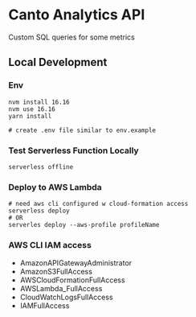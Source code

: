 # Canto Analytics API
Custom SQL queries for some metrics

## Local Development
### Env
```
nvm install 16.16
nvm use 16.16
yarn install

# create .env file similar to env.example
```

### Test Serverless Function Locally
```
serverless offline
```

### Deploy to AWS Lambda
```
# need aws cli configured w cloud-formation access
serverless deploy
# OR
serverles deploy --aws-profile profileName
```

### AWS CLI IAM access
- AmazonAPIGatewayAdministrator
- AmazonS3FullAccess
- AWSCloudFormationFullAccess
- AWSLambda_FullAccess
- CloudWatchLogsFullAccess
- IAMFullAccess
